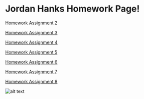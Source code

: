 # Jordan Hanks Homework Page!

[Homework Assignment 2](https://jhanks89.github.io/Homework-Assignment-2/)

[Homework Assignment 3]()

[Homework Assignment 4]()

[Homework Assignment 5]()

[Homework Assignment 6]()

[Homework Assignment 7]()

[Homework Assignment 8]()

![alt text](https://www.looper.com/img/gallery/the-offices-michael-scott-was-almost-a-murderer/intro-1591207215.jpg)























